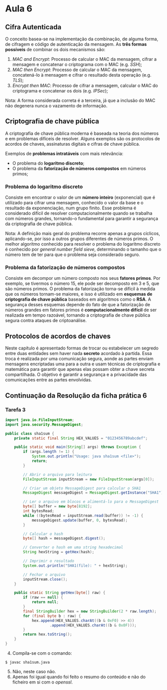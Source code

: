 # Aula 6

## Cifra Autenticada
O conceito basea-se na implementação da combinação, de alguma forma, de cifragem e código de autenticação da mensagem. As **três formas possíveis** de combinar os dois mecanismos são:
 1. *MAC and Encrypt*: Processo de calcular o MAC da mensagem, cifrar a mensagem e concatenar o criptograma com o MAC (e.g. *SSH*);
 2. *MAC then Encrypt*: Processo de calcular o MAC da mensagem, concatená-lo à mensagem e cifrar o resultado desta operação (e.g. *TLS*);
 3. *Encrypt then MAC*: Processo de cifrar a mensagem, calcular o MAC do criptograma e concatenar os dois (e.g. *IPSec*);

Nota: A forma considerada correta é a terceira, já que a inclusão do MAC não degenera nunca o vazamento de informação.

## Criptografia de chave pública
A criptografia de chave pública moderna é baseada na teoria dos números e em problemas difíceis de resolver. Alguns exemplos são os protocolos de acordos de chaves, assinaturas digitais e cifras de chave pública.

Exemplos de **problemas intratáveis** com mais relevância:
 - O problema do **logaritmo discreto**;
 - O problema da **fatorização de números compostos** em números primos;

### Problema do logaritmo discreto
Consiste em encontrar o valor de um **número inteiro** (exponencial) que é utilizado para cifrar uma mensagem, conhecido o valor da base e o resultado da exponenciação, num grupo finito. Esse problema é considerado difícil de resolver computacionalmente quando se trabalha com números grandes, tornando-o fundamental para garantir a segurança da criptografia de chave pública.

Nota: A definição mais geral do problema recorre apenas a grupos cíclicos, aplicando-se, por isso a outros grupos diferentes de números primos. O melhor algoritmo conhecido para resolver o problema do logaritmo discreto é conhecido por *general number field sieve*, determinando o tamanho que o número tem de ter para que o problema seja considerado seguro.

### Problema da fatorização de números compostos
Consiste em decompor um número composto nos seus **fatores primos**. Por exemplo, se tivermos o número 15, ele pode ser decomposto em 3 e 5, que são números primos. O problema da fatorização torna-se difícil à medida que os números tornam-se maiores, e isso é utilizado em **esquemas de criptografia de chave pública** baseados em algoritmos como o **RSA**. A segurança desses esquemas depende do fato de que a fatorização de números grandes em fatores primos é **computacionalmente difícil** de ser realizada em tempo razoável, tornando a criptografia de chave pública segura contra ataques de criptoanálise.

## Protocolos de acordos de chaves
Neste capítulo é apresentado formas de trocar ou estabelecer um segredo entre duas entidades sem haver nada **secreto** acordado à partida. Essa troca é realizada por uma comunicação segura, aonde as partes enviam mensagens encriptadas uma para a outra e usam técnicas de criptografia e matemática para garantir que apenas elas possam obter a chave secreta compartilhada. O objetivo é garantir a segurança e a privacidade das comunicações entre as partes envolvidas.

## Continuação da Resolução da ficha prática 6

### Tarefa 3
```java
import java.io.FileInputStream;
import java.security.MessageDigest;

public class sha1sum {
    private static final String HEX_VALUES = "0123456789abcdef";

    public static void main(String[] args) throws Exception {
        if (args.length != 1) {
            System.out.println("Usage: java sha1sum <file>");
            return;
        }

        // Abrir o arquivo para leitura
        FileInputStream inputStream = new FileInputStream(args[0]);

        // Criar um objeto MessageDigest para calcular o SHA1
        MessageDigest messageDigest = MessageDigest.getInstance("SHA1");

        // Ler o arquivo em blocos e alimentá-lo para o MessageDigest
        byte[] buffer = new byte[8192];
        int bytesRead;
        while ((bytesRead = inputStream.read(buffer)) != -1) {
            messageDigest.update(buffer, 0, bytesRead);
        }

        // Calcular o hash
        byte[] hash = messageDigest.digest();

        // Converter o hash em uma string hexadecimal
        String hexString = getHex(hash);

        // Imprimir o resultado
        System.out.println("SHA1(file): " + hexString);

        // Fechar o arquivo
        inputStream.close();
    }

    public static String getHex(byte[] raw) {
        if (raw == null) {
            return null;
        }
        final StringBuilder hex = new StringBuilder(2 * raw.length);
        for (final byte b : raw) {
            hex.append(HEX_VALUES.charAt((b & 0xF0) >> 4))
                    .append(HEX_VALUES.charAt((b & 0x0F)));
        }
        return hex.toString();
    }
}
```
4. Compila-se com o comando:
```console
$ javac sha1sum.java
```
5. Não, neste caso não.
6. Apenas foi igual quando foi feito o resumo do conteúdo e não do ficheiro em si com o *openssl*.